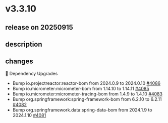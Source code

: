 # v3.3.10

## release on 20250915
## description
## changes
🔨 Dependency Upgrades

* Bump io.projectreactor:reactor-bom from 2024.0.9 to 2024.0.10 <a href="https://github.com/spring-projects/spring-kafka/pull/4086" data-hovercard-type="pull_request" data-hovercard-url="/spring-projects/spring-kafka/pull/4086/hovercard">#4086</a>
* Bump io.micrometer:micrometer-bom from 1.14.10 to 1.14.11 <a href="https://github.com/spring-projects/spring-kafka/pull/4085" data-hovercard-type="pull_request" data-hovercard-url="/spring-projects/spring-kafka/pull/4085/hovercard">#4085</a>
* Bump io.micrometer:micrometer-tracing-bom from 1.4.9 to 1.4.10 <a href="https://github.com/spring-projects/spring-kafka/pull/4083" data-hovercard-type="pull_request" data-hovercard-url="/spring-projects/spring-kafka/pull/4083/hovercard">#4083</a>
* Bump org.springframework:spring-framework-bom from 6.2.10 to 6.2.11 <a href="https://github.com/spring-projects/spring-kafka/pull/4082" data-hovercard-type="pull_request" data-hovercard-url="/spring-projects/spring-kafka/pull/4082/hovercard">#4082</a>
* Bump org.springframework.data:spring-data-bom from 2024.1.9 to 2024.1.10 <a href="https://github.com/spring-projects/spring-kafka/pull/4081" data-hovercard-type="pull_request" data-hovercard-url="/spring-projects/spring-kafka/pull/4081/hovercard">#4081</a>

